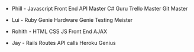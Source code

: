 * Phill -
  Javascript Front End
  API Master
  C# Guru
  Trello Master
  Git Master

* Lui -
  Ruby Genie
  Hardware Genie
  Testing Meister

* Rohith -
  HTML
  CSS
  JS Front End
  AJAX

* Jay -
  Rails
  Routes
  API calls
  Heroku Genius
